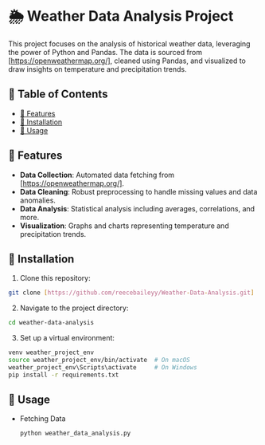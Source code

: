 # 🌦 Weather Data Analysis Project 

This project focuses on the analysis of historical weather data, leveraging the power of Python and Pandas. The data is sourced from [https://openweathermap.org/], cleaned using Pandas, and visualized to draw insights on temperature and precipitation trends.

## 📌 Table of Contents

- [🌟 Features](#features)
- [🔧 Installation](#installation)
- [🚀 Usage](#usage)

## 🌟 Features

- **Data Collection**: Automated data fetching from [https://openweathermap.org/].
- **Data Cleaning**: Robust preprocessing to handle missing values and data anomalies.
- **Data Analysis**: Statistical analysis including averages, correlations, and more.
- **Visualization**: Graphs and charts representing temperature and precipitation trends.

## 🔧 Installation

1. Clone this repository:
```bash
git clone [https://github.com/reecebaileyy/Weather-Data-Analysis.git]
```
2. Navigate to the project directory:
```bash
cd weather-data-analysis
```

3. Set up a virtual environment:
```bash
venv weather_project_env
source weather_project_env/bin/activate  # On macOS
weather_project_env\Scripts\activate     # On Windows
pip install -r requirements.txt
```

## 🚀 Usage
- Fetching Data
  ```bash
  python weather_data_analysis.py
  ```
  

